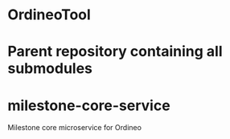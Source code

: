 
# OrdineoTool
Parent repository containing all submodules
=======
# milestone-core-service
Milestone core microservice for Ordineo
